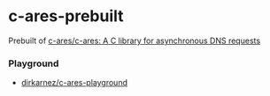 c-ares-prebuilt
===============
Prebuilt of [c-ares/c-ares: A C library for asynchronous DNS requests](https://github.com/c-ares/c-ares)

### Playground
- [dirkarnez/c-ares-playground](https://github.com/dirkarnez/c-ares-playground)
